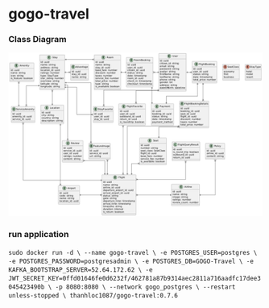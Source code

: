 # gogo-travel

### Class Diagram
![Class Diagram](./docs/class-diagram.png)

### run application
`sudo docker run -d \
  --name gogo-travel \
  -e POSTGRES_USER=postgres \
  -e POSTGRES_PASSWORD=postgresadmin \
  -e POSTGRES_DB=GOGO-Travel \
  -e KAFKA_BOOTSTRAP_SERVER=52.64.172.62 \
  -e JWT_SECRET_KEY=0ffd01646fe0d6232f/462781a87b9314aec2811a716aadfc17dee3045423490b \
  -p 8080:8080 \
  --network gogo_postgres \
  --restart unless-stopped \
  thanhloc1087/gogo-travel:0.7.6` 